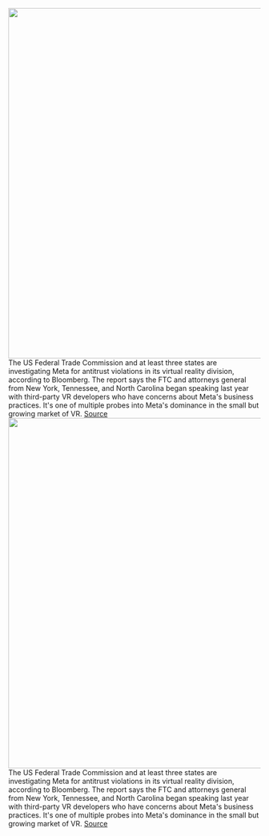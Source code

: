 <img src='https://cdn.vox-cdn.com/thumbor/nE3D0emdAHHxs5iVWqCM-UNXYrA=/0x0:2040x1360/1200x800/filters:focal(857x517:1183x843)/cdn.vox-cdn.com/uploads/chorus_image/image/70391097/acastro_211101_1777_meta_0002.0.jpg' width='700px' /><br/>
The US Federal Trade Commission and at least three states are investigating Meta for antitrust violations in its virtual reality division, according to Bloomberg. The report says the FTC and attorneys general from New York, Tennessee, and North Carolina began speaking last year with third-party VR developers who have concerns about Meta's business practices. It's one of multiple probes into Meta's dominance in the small but growing market of VR.
<a href='https://www.theverge.com/2022/1/14/22884198/ftc-state-ag-investigating-meta-facebook-vr-oculus-antitrust'> Source <a/><img src='https://cdn.vox-cdn.com/thumbor/nE3D0emdAHHxs5iVWqCM-UNXYrA=/0x0:2040x1360/1200x800/filters:focal(857x517:1183x843)/cdn.vox-cdn.com/uploads/chorus_image/image/70391097/acastro_211101_1777_meta_0002.0.jpg' width='700px' /><br/>
The US Federal Trade Commission and at least three states are investigating Meta for antitrust violations in its virtual reality division, according to Bloomberg. The report says the FTC and attorneys general from New York, Tennessee, and North Carolina began speaking last year with third-party VR developers who have concerns about Meta's business practices. It's one of multiple probes into Meta's dominance in the small but growing market of VR.
<a href='https://www.theverge.com/2022/1/14/22884198/ftc-state-ag-investigating-meta-facebook-vr-oculus-antitrust'> Source <a/>